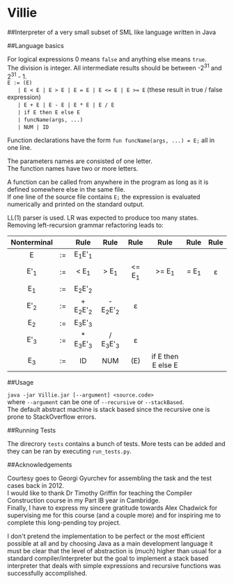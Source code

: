 # Villie
##Interpreter of a very small subset of SML like language written in Java

##Language basics

For logical expressions 0 means `false` and anything else means `true`. <br/>
The division is integer. All intermediate results should be between -2<sup>31</sup> and 2<sup>31</sup> - 1. <br/>
`E := (E)` <br/>
&nbsp;&nbsp;&nbsp;&nbsp;&nbsp;&nbsp;`| E < E | E > E | E = E | E <= E | E >= E` (these result in true / false expression) <br/>
&nbsp;&nbsp;&nbsp;&nbsp;&nbsp;&nbsp;`| E + E | E - E | E * E | E / E` <br/>
&nbsp;&nbsp;&nbsp;&nbsp;&nbsp;&nbsp;`| if E then E else E` <br/>
&nbsp;&nbsp;&nbsp;&nbsp;&nbsp;&nbsp;`| funcName(args, ...)` <br/>
&nbsp;&nbsp;&nbsp;&nbsp;&nbsp;&nbsp;`| NUM | ID` <br/>

Function declarations have the form `fun funcName(args, ...) = E;` all in one line. <br/>

The parameters names are consisted of one letter. <br/>
The function names have two or more letters. <br/>

A function can be called from anywhere in the program as long as it is defined somewhere else in the same file. <br/>
If one line of the source file contains `E;` the expression is evaluated numerically and printed on the standard output. <br/>

LL(1) parser is used. LR was expected to produce too many states. <br/>
Removing left-recursion grammar refactoring leads to: <br/>

| Nonterminal | | Rule | Rule | Rule | Rule | Rule | Rule |
| :---: | :---: | :---: | :---: | :---: | :---: | :---: | :---: |
| E              | := | E<sub>1</sub>E'<sub>1</sub> | | | | | |
| E'<sub>1</sub> | := | < E<sub>1</sub> | > E<sub>1</sub> | <= E<sub>1</sub> | >= E<sub>1</sub> | = E<sub>1</sub> | ε |
| E<sub>1</sub>  | := | E<sub>2</sub>E'<sub>2</sub> | | | | | |
| E'<sub>2</sub> | := | + E<sub>2</sub>E'<sub>2</sub> | - E<sub>2</sub>E'<sub>2</sub> | ε | | | |
| E<sub>2</sub>  | := | E<sub>3</sub>E'<sub>3</sub> | | | | | |
| E'<sub>3</sub> | := | * E<sub>3</sub>E'<sub>3</sub> | / E<sub>3</sub>E'<sub>3</sub> | ε | | | |
| E<sub>3</sub>  | := | ID | NUM | (E) | if E then E else E | | |

##Usage

`java -jar Villie.jar [--argument] <source.code>` <br/>
where `--argument` can be one of `--recursive` or `--stackBased`. <br/>
The default abstract machine is stack based since the recursive one is prone to StackOverflow errors.

##Running Tests

The direcrory `tests` contains a bunch of tests. More tests can be added and they can be ran by executing `run_tests.py`.

##Acknowledgements

Courtesy goes to Georgi Gyurchev for assembling the task and the test cases back in 2012. <br/>
I would like to thank Dr Timothy Griffin for teaching the Compiler Construction course in my Part IB year in Cambridge. <br/>
Finally, I have to express my sincere gratitude towards Alex Chadwick for supervising me for this course (and a couple more) and for inspiring me to complete this long-pending toy project.<br/>

I don't pretend the implementation to be perfect or the most efficient possible at all and by choosing Java as a main development language it must be clear that the level of abstraction is (much) higher than usual for a standard compiler/interpreter but the goal to implement a stack based interpreter that deals with simple expressions and recursive functions was successfully accomplished.
